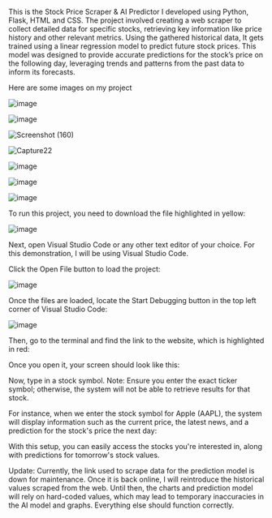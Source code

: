This is the Stock Price Scraper & AI Predictor I developed using Python, Flask, HTML and CSS. 
The project involved creating a web scraper to collect detailed data for specific stocks, 
retrieving key information like price history and other relevant metrics. Using the gathered historical data, 
It gets trained using a linear regression model to predict future stock prices. 
This model was designed to provide accurate predictions for the stock’s price on the following day, 
leveraging trends and patterns from the past data to inform its forecasts.

Here are some images on my project






![image](https://github.com/user-attachments/assets/75189528-4b55-48f6-98fd-a3f4af5e23c8)



![image](https://github.com/user-attachments/assets/d6d3bd21-e4dd-44a0-ab85-bf3f33f79763)


![Screenshot (160)](https://github.com/user-attachments/assets/3a7ec76e-a295-4087-82a3-f98656777955)



![Capture22](https://github.com/user-attachments/assets/c36b6040-d78c-434c-a70e-404fdf577c88)






![image](https://github.com/user-attachments/assets/317135c2-2f85-4d0b-8be2-2a5c97425966)


![image](https://github.com/user-attachments/assets/21668207-6600-4358-8000-784a27995d5f)



![image](https://github.com/user-attachments/assets/a076ea0b-dfde-4c54-968d-ad17ede46615)


To run this project, you need to download the file highlighted in yellow:

![image](https://github.com/user-attachments/assets/75189528-4b55-48f6-98fd-a3f4af5e23c8)

Next, open Visual Studio Code or any other text editor of your choice. For this demonstration, I will be using Visual Studio Code.

Click the Open File button to load the project:

![image](https://github.com/user-attachments/assets/75189528-4b55-48f6-98fd-a3f4af5e23c8)



Once the files are loaded, locate the Start Debugging button in the top left corner of Visual Studio Code:

![image](https://github.com/user-attachments/assets/75189528-4b55-48f6-98fd-a3f4af5e23c8)

Then, go to the terminal and find the link to the website, which is highlighted in red:


Once you open it, your screen should look like this:



Now, type in a stock symbol.
Note: Ensure you enter the exact ticker symbol; otherwise, the system will not be able to retrieve results for that stock.

For instance, when we enter the stock symbol for Apple (AAPL), the system will display information such as the current price, the latest news, and a prediction for the stock's price the next day:



With this setup, you can easily access the stocks you're interested in, along with predictions for tomorrow's stock values.

Update: Currently, the link used to scrape data for the prediction model is down for maintenance. Once it is back online, I will reintroduce the historical values scraped from the web. Until then, the charts and prediction model will rely on hard-coded values, which may lead to temporary inaccuracies in the AI model and graphs. Everything else should function correctly.
